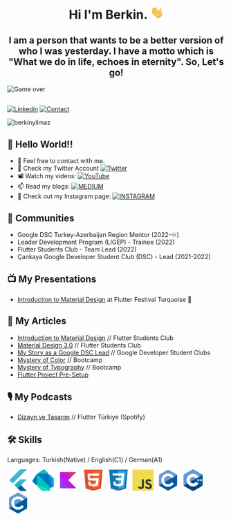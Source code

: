 <h1 align="center">Hi I'm Berkin. <img src="https://raw.githubusercontent.com/ABSphreak/ABSphreak/master/gifs/Hi.gif" height="30px"></h1>
<h2 align="center"> I am a person that wants to be a better version of who I was yesterday. I have a motto which is <b>"What we do in life, echoes in eternity"</b>. So, Let's go! </h2> 

![Game over](https://user-images.githubusercontent.com/62833425/233772721-db8a56e1-a782-4af8-a8ad-9aa7ad6d35fb.png)
##

[![Linkedin](https://img.shields.io/badge/MY%20PROFILE-Linkedin-blue?style=for-the-badge&logo=linkedin)](https://www.linkedin.com/in/berkinyilmaz/) 
[![Contact](https://img.shields.io/badge/CONTACT-GMAIL-yellow?style=for-the-badge&logo=gmail&logoColor=white)](mailto:berkinyilmaz.cu@gmail.com)

<p align="left"> <img src="https://komarev.com/ghpvc/?username=berkinyilmaz&label=Profile%20views&color=0e75b6&style=flat" alt="berkinyilmaz" /> </p>


## 🤔 Hello World!! 
- 💬 Feel free to contact with me.
- 🐥 Check my Twitter Account [![Twitter](https://img.shields.io/badge/FOLLOW%20ME-TWITTER-informational?style=flat-square&logo=Twitter&logoColor=white)](https://twitter.com/berkin_yilmaz)
- 📽 Watch my videos: [![YouTube](https://img.shields.io/badge/FOLLOW%20ME-YOUTUBE-red?style=flat-square&logo=youtube&logoColor=white)](https://www.youtube.com/channel/UCXrgm9G-khob9pWhh6A-BUA) 
- 📫 Read my blogs: [![MEDIUM](https://img.shields.io/badge/FOLLOW%20ME-MEDIUM-orange?style=flat-square&logo=medium&logoColor=white)](https://medium.com/@berkinyilmaz)
- 🎯 Check out my Instagram page: [![INSTAGRAM](https://img.shields.io/badge/FOLLOW%20ME-INSTAGRAM-blueviolet?style=flat-square&logo=Instagram&logoColor=white)]([https://www.instagram.com/berkindev/](https://www.instagram.com/berkindev/))



## 👯 Communities
- Google DSC Turkey-Azerbaijan Region Mentor (2022-♾)
- Leader Development Program (LIGEP) - Trainee (2022)
- Flutter Students Club - Team Lead (2022)
- Çankaya Google Developer Student Club (DSC) - Lead (2021-2022)

## 📺 My Presentations 
- [Introduction to Material Design](https://www.youtube.com/watch?v=H2OykY1FPb8&t=10296s) at Flutter Festival Turquoise 💙

## 🧾 My Articles  
- [Introduction to Material Design](https://medium.com/flutter-students-club/material-designa-giri%C5%9F-1489eea56a1c) // Flutter Students Club
- [Material Design 3.0](https://medium.com/flutter-students-club/material-design-3-0-712de778c8ff) // Flutter Students Club
- [My Story as a Google DSC Lead](https://medium.com/developer-student-clubs/my-story-as-a-google-dsc-lead-486934d3a2d) // Google Developer Student Clubs
- [Mystery of Color](https://bootcamp.uxdesign.cc/mystery-of-color-df63b38a816b) // Bootcamp
- [Mystery of Typography](https://bootcamp.uxdesign.cc/mystery-of-typograpghy-88c455e37cc1) // Bootcamp
- [Flutter Project Pre-Setup](https://berkinyilmaz.medium.com/flutter-project-pre-setup-c2bd06ba959f) 

## 🎙️ My Podcasts
- [Dizayn ve Tasarım](https://open.spotify.com/episode/598EKZBEfcrSAa8Yqo2Pf6?si=5f8240c107c3428d) // Flutter Türkiye (Spotify)

## 🛠 Skills
Languages: Turkish(Native) / English(C1) / German(A1)

<div>
  <img src="https://github.com/devicons/devicon/blob/master/icons/flutter/flutter-original.svg" title="Flutter" alt="Flutter" width="50" height="50"/>&nbsp;
  <img src="https://github.com/devicons/devicon/blob/master/icons/dart/dart-original.svg" title="Dart" alt="Dart" width="50" height="50"/>&nbsp;
  <img src="https://github.com/devicons/devicon/blob/master/icons/kotlin/kotlin-original.svg" title="Kotlin" alt="Kotlin" width="50" height="50"/>&nbsp;
  <img src="https://github.com/devicons/devicon/blob/master/icons/html5/html5-original.svg" title="HTML5" alt="HTML5" width="50" height="50"/>&nbsp;
  <img src="https://github.com/devicons/devicon/blob/master/icons/css3/css3-original.svg" title="CSS3" alt="CSS3" width="50" height="50"/>&nbsp;
  <img src="https://github.com/devicons/devicon/blob/master/icons/javascript/javascript-original.svg" title="JavaScript" alt="JavaScript" width="50" height="50"/>&nbsp;
  <img src="https://github.com/devicons/devicon/blob/master/icons/c/c-original.svg" title="C" alt="C" width="50" height="50"/>&nbsp;
  <img src="https://github.com/devicons/devicon/blob/master/icons/cplusplus/cplusplus-original.svg" title="C++" alt="C++" width="50" height="50"/>&nbsp;
  <img src="https://github.com/devicons/devicon/blob/master/icons/c/c-original.svg" title="C" alt="C" width="50" height="50"/>&nbsp;
</div>
